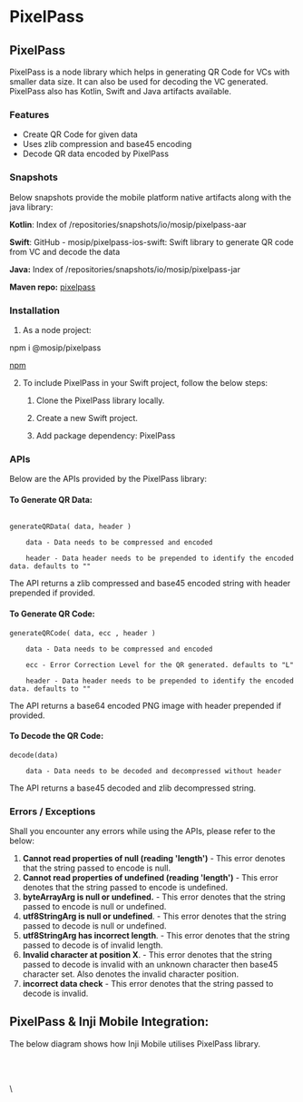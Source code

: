 # PixelPass

## PixelPass

PixelPass is a node library which helps in generating QR Code for VCs with smaller data size. It can also be used for decoding the VC generated. PixelPass also has Kotlin, Swift and Java artifacts available.

### Features

* Create QR Code for given data
* Uses zlib compression and base45 encoding
* Decode QR data encoded by PixelPass

### Snapshots

Below snapshots provide the mobile platform native artifacts along with the java library:

**Kotlin**: Index of /repositories/snapshots/io/mosip/pixelpass-aar 

**Swift**: GitHub - mosip/pixelpass-ios-swift: Swift library to generate QR code from VC and decode the data 

**Java:** Index of /repositories/snapshots/io/mosip/pixelpass-jar 

**Maven repo:** [pixelpass](https://repo1.maven.org/maven2/io/mosip/pixelpass/)


### Installation

1. As a node project:
   
npm i @mosip/pixelpass

[npm](https://www.npmjs.com/package/@mosip/pixelpass)

2. To include PixelPass in your Swift project, follow the below steps:

    1.    Clone the PixelPass library locally.

    2.    Create a new Swift project.

    3.    Add package dependency: PixelPass


### APIs

Below are the APIs provided by the PixelPass library:

#### To Generate QR Data:

```

generateQRData( data, header )

    data - Data needs to be compressed and encoded

    header - Data header needs to be prepended to identify the encoded data. defaults to ""
```

The API returns a zlib compressed and base45 encoded string with header prepended if provided.

#### To Generate QR Code:



```
generateQRCode( data, ecc , header )

    data - Data needs to be compressed and encoded

    ecc - Error Correction Level for the QR generated. defaults to "L"

    header - Data header needs to be prepended to identify the encoded data. defaults to ""
```

The API returns a base64 encoded PNG image with header prepended if provided.

#### To Decode the QR Code:

```
decode(data)

    data - Data needs to be decoded and decompressed without header
```

The API returns a base45 decoded and zlib decompressed string.

### Errors / Exceptions

Shall you encounter any errors while using the APIs, please refer to the below:

1. **Cannot read properties of null (reading 'length')** - This error denotes that the string passed to encode is null.&#x20;
2. **Cannot read properties of undefined (reading 'length')** - This error denotes that the string passed to encode is undefined.&#x20;
3. **byteArrayArg is null or undefined.** - This error denotes that the string passed to encode is null or undefined.&#x20;
4. **utf8StringArg is null or undefined**. - This error denotes that the string passed to decode is null or undefined.&#x20;
5. **utf8StringArg has incorrect length**. - This error denotes that the string passed to decode is of invalid length.&#x20;
6. **Invalid character at position X**. - This error denotes that the string passed to decode is invalid with an unknown character then base45 character set. Also denotes the invalid character position.&#x20;
7. **incorrect data check** - This error denotes that the string passed to decode is invalid.

## PixelPass & Inji Mobile Integration:

The below diagram shows how Inji Mobile utilises PixelPass library.

<figure><img src="../../.gitbook/assets/inji_mobile_wallet_integration_guides_pixel_pass_1.png" alt=""><figcaption></figcaption></figure>



\
\
\


